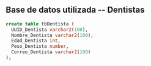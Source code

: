 ## Base de datos utilizada -- Dentistas

```sql
create table tbDentista (
  UUID_Dentista varchar2(100),
  Nombre_Dentista varchar2(100),
  Edad_Dentista int,
  Peso_Dentista number,
  Correo_Dentista varchar2(100)
);
